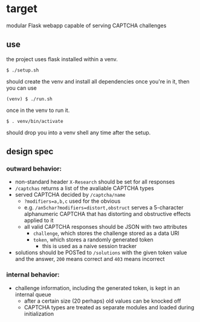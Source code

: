 # target
modular Flask webapp capable of serving CAPTCHA challenges

## use
the project uses flask installed within a venv.

```
$ ./setup.sh
```
should create the venv and install all dependencies once you're in it, then you can use 
```
(venv) $ ./run.sh
```
once in the venv to run it.
```
$ . venv/bin/activate
```
should drop you into a venv shell any time after the setup.

## design spec

### outward behavior:
* non-standard header `X-Research` should be set for all responses
* `/captchas` returns a list of the avaliable CAPTCHA types
* served CAPTCHA decided by `/captcha/name`
    * `?modifiers=a,b,c` used for the obvious
    * e.g. `/an5char?modifiers=distort,obstruct` serves a 5-character alphanumeric CAPTCHA that has distorting and obstructive effects applied to it
    * all valid CAPTCHA responses should be JSON with two attributes
        * `challenge`, which stores the challenge stored as a data URI
        * `token`, which stores a randomly generated token
            * this is used as a naive session tracker
* solutions should be POSTed to `/solutions` with the given token value and the answer, `200` means correct and `403` means incorrect

### internal behavior:
* challenge information, including the generated token, is kept in an internal queue
    * after a certain size (20 perhaps) old values can be knocked off
    * CAPTCHA types are treated as separate modules and loaded during initialization